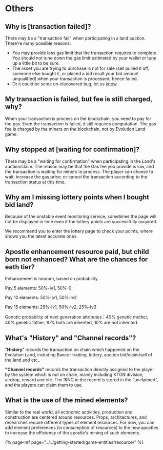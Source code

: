 # Others

## Why is \[transaction failed\]?

There may be a "transaction fail" when participating in a land auction. There're many possible reasons:

* You may provide less gas limit that the transaction requires to complete. You should not tune down the gas limit estimated by your wallet or tune up a little bit to be sure.
* The asset you are trying to purchase is not for sale \(sell pulled it off, someone else bought it, or placed a bid result your bid amount unqualified\) when your transaction is processed, hence failed.
* Or it could be some un-discovered bug, let us [know](https://github.com/evolutionlandorg/docs/tree/6311cb781553ee3b79984ab2d0df7865d51a103e/overview/feedback-and-support/README.md)

## My transaction is failed, but fee is still charged, why?

When your transaction is process on the blockchain, you need to pay for the gas. Even the transaction is failed, it still requires computation. The gas fee is charged by the miners on the blockchain, not by Evolution Land game.

## Why stopped at \[waiting for confirmation\]?

There may be a "waiting for confirmation" when participating in the Land's auction/claim. The reason may be that the Gas fee you provide is low, and the transaction is waiting for miners to process. The player can choose to wait, increase the gas price, or cancel the transaction according to the transaction status at this time.

## Why am I missing lottery points when I bought bid land?

Because of the unstable event monitoring service, sometimes the page will not be displayed in time even if the lottery points are successfully acquired.

We recommend you to enter the lottery page to check your points, where shows you the latest accurate ones.

## Apostle enhancement resource paid, but child born not enhanced?  What are the chances for eath tier?

Enhancement is random, based on probability.

Pay 5 elements: 50%-lv1, 50%-0

Pay 10 elements: 50%-lv1, 50%-lv2

Pay 15 elements: 25%-lv1, 50%-lv2, 25%-lv3

Genetic probability of next generation attributes：40% genetic mother, 40% genetic father, 10% both are inherited, 10% are not inherited.

## What's "History" and "Channel records"?

"**History**" records the transaction on chain which happened on the Evolution Land, including Bancor trading, lottery, auction bid/claim/sell of the land and etc,.

**"Channel records"** records the transaction directly assigned to the player by the system which is not on chain, mainly including KTON division, airdrop, reward and etc. The RING in the record is stored in the “unclaimed”, and the players can claim them to use.

## What is the use of the mined elements?

Similar to the real world, all economic activities, production and construction are centered around resources. Props, architectures, and researches require different types of element resources. For now, you can add element preferences \(in consumption of resources\) to the new apostles to increase the efficiency of the apostle's mining of such elements.

{% page-ref page="../../getting-started/game-entities/resource/" %}

